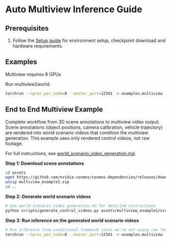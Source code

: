 # Auto Multiview Inference Guide

## Prerequisites

1. Follow the [Setup guide](setup.md) for environment setup, checkpoint download and hardware requirements.

## Examples
Multiview requires 8 GPUs

Run multiview2world:

```bash
torchrun --nproc_per_node=8 --master_port=12341 -m examples.multiview -i assets/multiview_example/multiview_spec.json -o outputs/multiview/
```

## End to End Multiview Example

Complete workflow from 3D scene annotations to multiview video output. Scene annotations (object positions, camera calibration, vehicle trajectory) are rendered into world scenario videos that condition the multiview generation. This example uses only rendered control videos, not raw footage.

For full instructions, see [world_scenario_video_generation.md](world_scenario_video_generation.md).

**Step 1: Download scene annotations**
```bash
cd assets
wget https://github.com/nvidia-cosmos/cosmos-dependencies/releases/download/assets/multiview_example1.zip
unzip multiview_example1.zip
cd ..
```

**Step 2: Generate world scenario videos**
```bash
# See world_scenario_video_generation.md for detailed instructions
python scripts/generate_control_videos.py assets/multiview_example1/scene_annotations outputs/multiview_example1_world_scenario_videos
```

**Step 3: Run inference on the generated world scenario videos**
```bash
# Run inference (num_conditional_frames=0 since we're not using raw footage)
torchrun --nproc_per_node=8 --master_port=12341 -m examples.multiview -i assets/multiview_example1/multiview_spec.json -o outputs/multiview_e2w/
```
